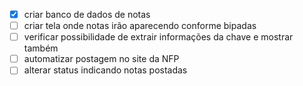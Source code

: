 - [x] criar banco de dados de notas
- [ ] criar tela onde notas irão aparecendo conforme bipadas
- [ ] verificar possibilidade de extrair informações da chave e mostrar também
- [ ] automatizar postagem no site da NFP
- [ ] alterar status indicando notas postadas
